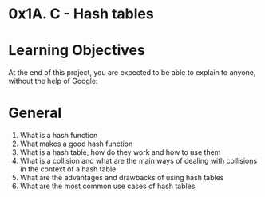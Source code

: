 # 0x1A. C - Hash tables

# Learning Objectives
At the end of this project, you are expected to be able to explain to anyone, without the help of Google:

# General

1. What is a hash function
2. What makes a good hash function
3. What is a hash table, how do they work and how to use them
4. What is a collision and what are the main ways of dealing with collisions in the context of a hash table
5. What are the advantages and drawbacks of using hash tables
6. What are the most common use cases of hash tables
